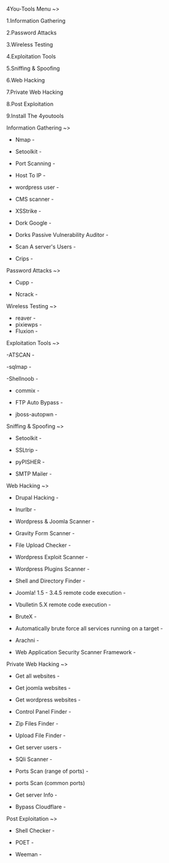 4You-Tools Menu ~>

1.Information Gathering 

2.Password Attacks 

3.Wireless Testing 

4.Exploitation Tools 

5.Sniffing & Spoofing 

6.Web Hacking 

7.Private Web Hacking 

8.Post Exploitation 

9.Install The 4youtools 


Information Gathering ~>
- Nmap -

- Setoolkit -

- Port Scanning -

- Host To IP -

- wordpress user -

- CMS scanner -

- XSStrike -

- Dork Google - 

- Dorks Passive Vulnerability Auditor -

- Scan A server's Users -

- Crips -


Password Attacks ~>
- Cupp -

- Ncrack -


Wireless Testing ~>
- reaver -
- pixiewps -
- Fluxion -


Exploitation Tools ~>

-ATSCAN -

-sqlmap -

-Shellnoob -

- commix -

- FTP Auto Bypass -

- jboss-autopwn -


Sniffing & Spoofing ~>

- Setoolkit -

- SSLtrip -

- pyPISHER -

- SMTP Mailer -


Web Hacking ~>

- Drupal Hacking -

- Inurlbr -

- Wordpress & Joomla Scanner -

- Gravity Form Scanner -

- File Upload Checker -

- Wordpress Exploit Scanner -

- Wordpress Plugins Scanner -

- Shell and Directory Finder -

- Joomla! 1.5 - 3.4.5 remote code execution -

- Vbulletin 5.X remote code execution -

- BruteX - 

- Automatically brute force all services running on a target -

- Arachni - 

- Web Application Security Scanner Framework -


Private Web Hacking ~>

- Get all websites -

- Get joomla websites - 

- Get wordpress websites -

- Control Panel Finder -

- Zip Files Finder -

- Upload File Finder -

- Get server users -

- SQli Scanner -

- Ports Scan (range of ports) -

- ports Scan (common ports)

- Get server Info -

- Bypass Cloudflare -


Post Exploitation ~>

- Shell Checker -

- POET -

- Weeman -
